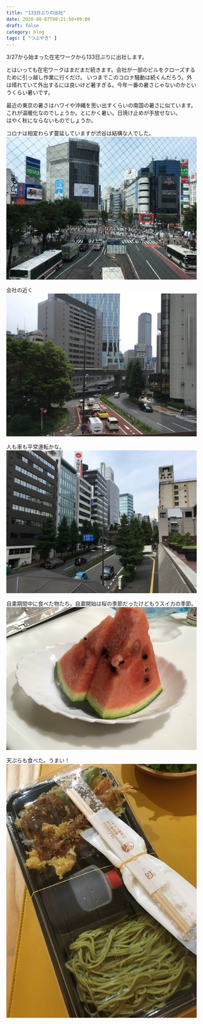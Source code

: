 ```yaml
---
title: "133日ぶりの出社"
date: 2020-08-07T00:21:50+09:00
draft: false
category: blog
tags: [ "つぶやき" ]
---
```

3/27から始まった在宅ワークから133日ぶりに出社します。  
<!--more-->

とはいっても在宅ワークはまだまだ続きます。会社が一部のビルをクローズするために引っ越し作業に行くだけ。
いつまでこのコロナ騒動は続くんだろう。外は晴れていて外出するには良いけど暑すぎる。今年一番の暑さじゃないのかというくらい暑いです。  

最近の東京の暑さはハワイや沖縄を思い出すくらいの南国の暑さに似ています。これが温暖化なのでしょうか。とにかく暑い。日焼け止めが手放せない。  
はやく秋にならないものでしょうか。  

コロナは相変わらず蔓延していますが渋谷は結構な人でした。
![](img/1.jpg)  

会社の近く
![](img/2.jpg)  

人も車も平常運転かな。
![](img/3.jpg)  

自粛期間中に食べた物たち。自粛開始は桜の季節だったけどもうスイカの季節。
![](img/4.jpg)  

天ぷらも食べた。うまい！
![](img/5.jpg)  